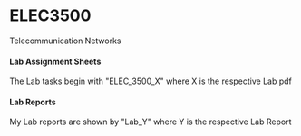 # ELEC3500
Telecommunication Networks

#### Lab Assignment Sheets
The Lab tasks begin with "ELEC_3500_X" where X is the respective Lab pdf

#### Lab Reports
My Lab reports are shown by "Lab_Y" where Y is the respective Lab Report
